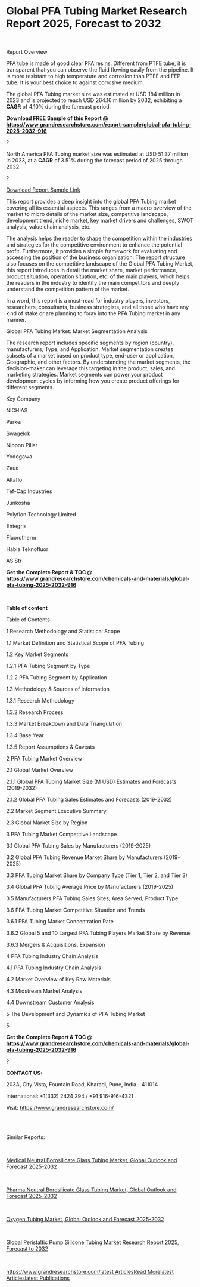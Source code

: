 <h1>Global PFA Tubing Market Research Report 2025, Forecast to 2032</h1><br/><p>Report Overview</p>
 
 
 
 <p>PFA tube is made of good clear PFA resins. Different from PTFE tube, it is transparent that you can observe the fluid flowing easily from the pipeline. It is more resistant to high temperature and corrosion than PTFE and FEP tube. It is your best choice to against corrosive medium.</p>
 
 
 
 <p>The global PFA Tubing market size was estimated at USD 184 million in 2023 and is projected to reach USD 264.16 million by 2032, exhibiting a <strong>CAGR</strong> of 4.10% during the forecast period.</p>
 
 
 
 <div><b>Download FREE Sample of this Report @ <a href="https://www.grandresearchstore.com/report-sample/global-pfa-tubing-2025-2032-916">https://www.grandresearchstore.com/report-sample/global-pfa-tubing-2025-2032-916</a></b></div>
 
 
 
 <p>? </p>
 
 
 
 <p>North America PFA Tubing market size was estimated at USD 51.37 million in 2023, at a <strong>CAGR</strong> of 3.51% during the forecast period of 2025 through 2032.</p>
 
 
 
 <p>? </p>
 
 
 
 <p><a href="https://www.grandresearchstore.com/mr-admin/report-sample/global-pfa-tubing-2025-2032-916">Download Report Sample Link</a></p>
 
 
 
 <p>This report provides a deep insight into the global PFA Tubing market covering all its essential aspects. This ranges from a macro overview of the market to micro details of the market size, competitive landscape, development trend, niche market, key market drivers and challenges, SWOT analysis, value chain analysis, etc.</p>
 
 
 
 <p>The analysis helps the reader to shape the competition within the industries and strategies for the competitive environment to enhance the potential profit. Furthermore, it provides a simple framework for evaluating and accessing the position of the business organization. The report structure also focuses on the competitive landscape of the Global PFA Tubing Market, this report introduces in detail the market share, market performance, product situation, operation situation, etc. of the main players, which helps the readers in the industry to identify the main competitors and deeply understand the competition pattern of the market.</p>
 
 
 
 <p>In a word, this report is a must-read for industry players, investors, researchers, consultants, business strategists, and all those who have any kind of stake or are planning to foray into the PFA Tubing market in any manner.</p>
 
 
 
 <p>Global PFA Tubing Market: Market Segmentation Analysis</p>
 
 
 
 <p>The research report includes specific segments by region (country), manufacturers, Type, and Application. Market segmentation creates subsets of a market based on product type, end-user or application, Geographic, and other factors. By understanding the market segments, the decision-maker can leverage this targeting in the product, sales, and marketing strategies. Market segments can power your product development cycles by informing how you create product offerings for different segments.</p>
 
 
 
 <p>Key Company</p>
 
 
 
 <p>NICHIAS</p>
 
 
 
 <p>Parker</p>
 
 
 
 <p>Swagelok</p>
 
 
 
 <p>Nippon Pillar</p>
 
 
 
 <p>Yodogawa</p>
 
 
 
 <p>Zeus</p>
 
 
 
 <p>Altaflo</p>
 
 
 
 <p>Tef-Cap Industries</p>
 
 
 
 <p>Junkosha</p>
 
 
 
 <p>Polyflon Technology Limited</p>
 
 
 
 <p>Entegris</p>
 
 
 
 <p>Fluorotherm</p>
 
 
 
 <p>Habia Teknofluor</p>
 
 
 
 <p>AS Str</p>
 
 
 
 <div><b>Get the Complete Report & TOC @ <a href="https://www.grandresearchstore.com/chemicals-and-materials/global-pfa-tubing-2025-2032-916">https://www.grandresearchstore.com/chemicals-and-materials/global-pfa-tubing-2025-2032-916</a></b></div>
 
 
 
 <p><br />
 
 <b>Table of content</b></p>
 
 
 
 <p>Table of Contents<br />
 
 1 Research Methodology and Statistical Scope<br />
 
 1.1 Market Definition and Statistical Scope of PFA Tubing<br />
 
 1.2 Key Market Segments<br />
 
 1.2.1 PFA Tubing Segment by Type<br />
 
 1.2.2 PFA Tubing Segment by Application<br />
 
 1.3 Methodology & Sources of Information<br />
 
 1.3.1 Research Methodology<br />
 
 1.3.2 Research Process<br />
 
 1.3.3 Market Breakdown and Data Triangulation<br />
 
 1.3.4 Base Year<br />
 
 1.3.5 Report Assumptions & Caveats<br />
 
 2 PFA Tubing Market Overview<br />
 
 2.1 Global Market Overview<br />
 
 2.1.1 Global PFA Tubing Market Size (M USD) Estimates and Forecasts (2019-2032)<br />
 
 2.1.2 Global PFA Tubing Sales Estimates and Forecasts (2019-2032)<br />
 
 2.2 Market Segment Executive Summary<br />
 
 2.3 Global Market Size by Region<br />
 
 3 PFA Tubing Market Competitive Landscape<br />
 
 3.1 Global PFA Tubing Sales by Manufacturers (2019-2025)<br />
 
 3.2 Global PFA Tubing Revenue Market Share by Manufacturers (2019-2025)<br />
 
 3.3 PFA Tubing Market Share by Company Type (Tier 1, Tier 2, and Tier 3)<br />
 
 3.4 Global PFA Tubing Average Price by Manufacturers (2019-2025)<br />
 
 3.5 Manufacturers PFA Tubing Sales Sites, Area Served, Product Type<br />
 
 3.6 PFA Tubing Market Competitive Situation and Trends<br />
 
 3.6.1 PFA Tubing Market Concentration Rate<br />
 
 3.6.2 Global 5 and 10 Largest PFA Tubing Players Market Share by Revenue<br />
 
 3.6.3 Mergers & Acquisitions, Expansion<br />
 
 4 PFA Tubing Industry Chain Analysis<br />
 
 4.1 PFA Tubing Industry Chain Analysis<br />
 
 4.2 Market Overview of Key Raw Materials<br />
 
 4.3 Midstream Market Analysis<br />
 
 4.4 Downstream Customer Analysis<br />
 
 5 The Development and Dynamics of PFA Tubing Market<br />
 
 5</p>
 
 
 
 <div><b>Get the Complete Report & TOC @ <a href="https://www.grandresearchstore.com/chemicals-and-materials/global-pfa-tubing-2025-2032-916">https://www.grandresearchstore.com/chemicals-and-materials/global-pfa-tubing-2025-2032-916</a></b></div>
 
 
 
 <p>? </p>
 
 
 
 <p><b>CONTACT US:</b><br />
 
 203A, City Vista, Fountain Road, Kharadi, Pune, India - 411014<br />
 
 International: +1(332) 2424 294 / +91 916-916-4321<br />
 
 Visit: <a href="https://www.grandresearchstore.com/">https://www.grandresearchstore.com/</a><br />
 
 <br />
 
 <br />
 
 Similar Reports:<br />
 
 <br />
 
 <a href="https://www.grandresearchstore.com/chemicals-and-materials/global-medical-neutral-borosilicate-glass-tubing-forecast-2025-2032-93">Medical Neutral Borosilicate Glass Tubing Market, Global Outlook and Forecast 2025-2032</a><br />
 
 <br />
 
 <a href="https://www.grandresearchstore.com/chemicals-and-materials/global-pharma-neutral-borosilicate-glass-tubing-forecast-2025-2032-593">Pharma Neutral Borosilicate Glass Tubing Market, Global Outlook and Forecast 2025-2032</a><br />
 
 <br />
 
 <a href="https://www.grandresearchstore.com/life-sciences/global-oxygen-tubing-forecast-2025-2032-492">Oxygen Tubing Market, Global Outlook and Forecast 2025-2032</a><br />
 
 <br />
 
 <a href="https://www.grandresearchstore.com/chemicals-and-materials/global-peristaltic-pump-silicone-tubing-2025-2032-243">Global Peristaltic Pump Silicone Tubing Market Research Report 2025, Forecast to 2032</a><br />
 
 <br />
 
 <a href="https://gyeongbokgung.com">https://www.grandresearchstore.com/</a><a href="https://hallyeomaritime.com">latest Articles</a><a href="https://jingwansa.com">Read More</a><a href="https://nguoiviet.jp/">latest Articles</a><a href="https://www.intelmarketresearch.com/">latest Publications</a></p>